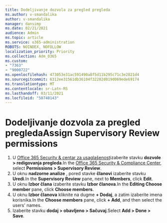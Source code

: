 ```yaml
---
title: Dodeljivanje dozvola za pregled pregleda
ms.author: v-smandalika
author: v-smandalika
manager: dansimp
ms.date: 02/21/2021
audience: Admin
ms.topic: article
ms.service: o365-administration
ROBOTS: NOINDEX, NOFOLLOW
localization_priority: Priority
ms.collection: Adm_O365
ms.custom:
- "7363"
- "9000722"
ms.openlocfilehash: 473053e31ac591490a8f5d11b295c71c3e2821d4
ms.sourcegitcommit: 6312ee31561db36104f32282d019d069ede69174
ms.translationtype: MT
ms.contentlocale: sr-Latn-RS
ms.lasthandoff: 03/11/2021
ms.locfileid: "50748143"
---
```

# <a name="assign-supervisory-review-permissions"></a><span data-ttu-id="3fa47-102">Dodeljivanje dozvola za pregled pregleda</span><span class="sxs-lookup"><span data-stu-id="3fa47-102">Assign Supervisory Review permissions</span></span>

1. <span data-ttu-id="3fa47-103">U [Office 365 Security & centar za usaglašenost](https://sip.protection.office.com/homepage)izaberite stavku **dozvole > redigovanja pregleda**.</span><span class="sxs-lookup"><span data-stu-id="3fa47-103">In the [Office 365 Security & Compliance Center](https://sip.protection.office.com/homepage), select **Permissions > Supervisory Review**.</span></span>
2. <span data-ttu-id="3fa47-104">U oknu **nadzorne analize** , pored stavke **članovi** izaberite stavku **Uredi**.</span><span class="sxs-lookup"><span data-stu-id="3fa47-104">In the **Supervisory Review** pane, next to **Members**, click **Edit**.</span></span>
3. <span data-ttu-id="3fa47-105">U oknu **Izbor člana** izaberite stavku **Izbor članova**.</span><span class="sxs-lookup"><span data-stu-id="3fa47-105">In the **Editing Choose member** pane, click **Choose members**.</span></span>
4. <span data-ttu-id="3fa47-106">U oknu **Izbor članova** kliknite na dugme **+ Dodaj**, a zatim izaberite imena korisnika.</span><span class="sxs-lookup"><span data-stu-id="3fa47-106">In the **Choose members** pane, click **+ Add**, and then select the users' names.</span></span>
5. <span data-ttu-id="3fa47-107">Izaberite stavku **dodaj > obavljeno > Sačuvaj**.</span><span class="sxs-lookup"><span data-stu-id="3fa47-107">Select **Add > Done > Save**.</span></span>